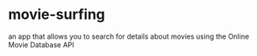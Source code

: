 # movie-surfing

an app that allows you to search for details about movies using the Online Movie Database API
